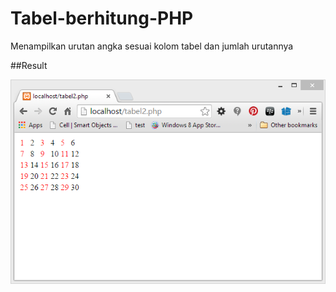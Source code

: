 Tabel-berhitung-PHP
===================

Menampilkan urutan angka sesuai kolom tabel dan jumlah urutannya

##Result

![Alt text](/Screenshoot/tabel.png)
